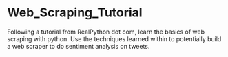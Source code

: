 # Web_Scraping_Tutorial
Following a tutorial from RealPython dot com, learn the basics of web scraping with python. Use the techniques learned within to potentially build a web scraper to do sentiment analysis on tweets. 
